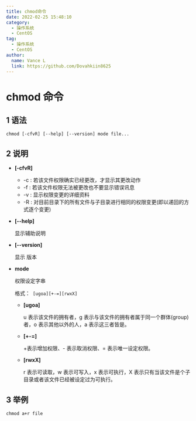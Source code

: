 ```yaml
---
title: chmod命令
date: 2022-02-25 15:48:10
category:
  - 操作系统
  - CentOS
tag:
  - 操作系统
  - CentOS
author: 
  name: Vance L
  link: https://github.com/Dovahkiin8625
---
```


# chmod 命令

## 1 语法

```\
chmod [-cfvR] [--help] [--version] mode file...
```

## 2 说明

* **[-cfvR]**

  - -c : 若该文件权限确实已经更改，才显示其更改动作
  - -f : 若该文件权限无法被更改也不要显示错误讯息
  - -v : 显示权限变更的详细资料
  - -R : 对目前目录下的所有文件与子目录进行相同的权限变更(即以递回的方式逐个变更)

* **[--help]**

  显示辅助说明

* **[--version]**

  显示 版本

* **mode**

  权限设定字串

  格式：` [ugoa][+-=][rwxX]`

  * **[ugoa]**

    u 表示该文件的拥有者，g 表示与该文件的拥有者属于同一个群体(group)者，o 表示其他以外的人，a 表示这三者皆是。

  * **[+-=]**

    +表示增加权限、- 表示取消权限、= 表示唯一设定权限。

  * **[rwxX]**

    r 表示可读取，w 表示可写入，x 表示可执行，X 表示只有当该文件是个子目录或者该文件已经被设定过为可执行。

## 3 举例

```shell
chmod a+r file
```

